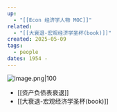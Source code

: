 ```yaml
---
up:
  - "[[Econ 经济学人物 MOC]]"
related:
  - "[[大衰退-宏观经济学圣杯(book)]]"
created: 2025-05-09
tags:
  - people
dates: 1954 -
---
```

![image.png|100](https://s1.vika.cn/space/2025/05/14/3a4811e7950642ceb82726ed6c079b1c)

- [[资产负债表衰退]]
- [[大衰退-宏观经济学圣杯(book)]]